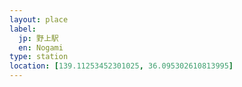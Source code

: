 ```yaml
---
layout: place
label: 
  jp: 野上駅
  en: Nogami
type: station
location: [139.11253452301025, 36.095302610813995]
---
```


